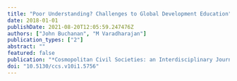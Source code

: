 ```yaml
---
title: "Poor Understanding? Challenges to Global Development Education"
date: 2018-01-01
publishDate: 2021-08-20T12:05:59.247476Z
authors: ["John Buchanan", "M Varadharajan"]
publication_types: ["2"]
abstract: ""
featured: false
publication: "*Cosmopolitan Civil Societies: an Interdisciplinary Journal*"
doi: "10.5130/ccs.v10i1.5756"
---
```


